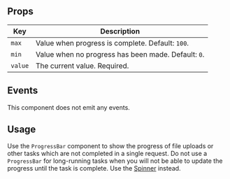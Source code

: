 ## Props

| Key | Description |
| --- | --- |
| `max` | Value when progress is complete. Default: `100`. |
| `min` | Value when no progress has been made. Default: `0`. |
| `value` | The current value. Required. |

## Events

This component does not emit any events.

## Usage

Use the `ProgressBar` component to show the progress of file uploads or other tasks which are not completed in a single request. Do not use a `ProgressBar` for long-running tasks when you will not be able to update the progress until the task is complete. Use the [Spinner](#/component/Spinner) instead.
